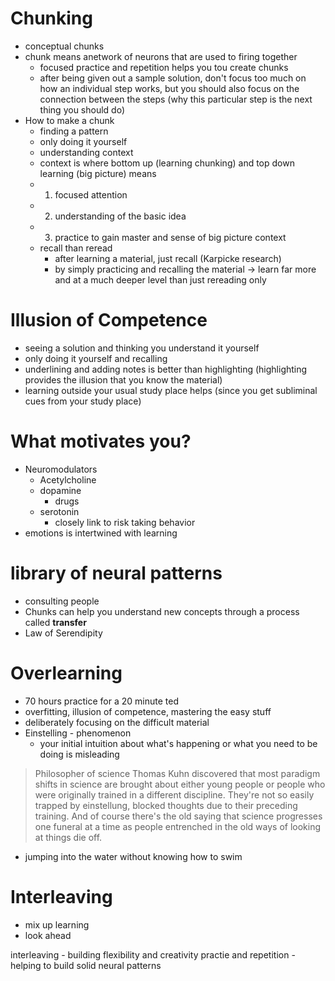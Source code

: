 # Chunking

- conceptual chunks
- chunk means anetwork of neurons that are used to firing together
    - focused practice and repetition helps you tou create chunks
    - after being given out a sample solution, don't focus too much on how an individual step works, but you should also focus on the connection between the steps (why this particular step is the next thing you should do)
- How to make a chunk
    - finding a pattern
    - only doing it yourself 
    - understanding context
    - context is where bottom up (learning chunking) and top down learning (big picture) means
    - 1. focused attention
    - 2. understanding of the basic idea
    - 3. practice to gain master and sense of big picture context
    - recall than reread
        - after learning a material, just recall (Karpicke research)
        - by simply practicing and recalling the material -> learn far more and at a much deeper level than just rereading only

# Illusion of Competence
- seeing a solution and thinking you understand it yourself
- only doing it yourself and recalling 
- underlining and adding notes is better than highlighting (highlighting provides the illusion that you know the material)
- learning outside your usual study place helps (since you get subliminal cues from your study place)

# What motivates you?
- Neuromodulators
    - Acetylcholine
    - dopamine
        - drugs
    - serotonin
        - closely link to risk taking behavior
- emotions is intertwined with learning

# library of neural patterns
- consulting people
- Chunks can help you understand new concepts through a process called **transfer**
- Law of Serendipity

# Overlearning
- 70 hours practice for a 20 minute ted
- overfitting, illusion of competence, mastering the easy stuff
- deliberately focusing on the difficult material
- Einstelling - phenomenon 
    -  your initial intuition about what's happening or what you need to be doing is misleading
> Philosopher of science Thomas Kuhn discovered that most paradigm shifts in science are brought about either young people or people who were originally trained in a different discipline. They're not so
easily trapped by einstellung, blocked thoughts due to their preceding training. And of course there's the old saying that science progresses one funeral at a time
as people entrenched in the old ways of looking at things die off. 
- jumping into the water without knowing how to swim

# Interleaving
- mix up learning
- look ahead

interleaving - building flexibility and creativity
practie and repetition - helping to build solid neural patterns
